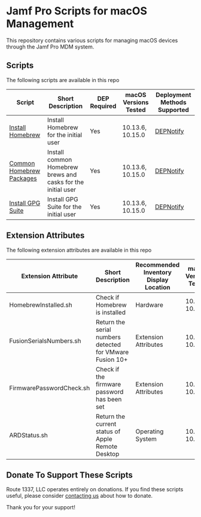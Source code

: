Jamf Pro Scripts for macOS Management
==================================
This repository contains various scripts for managing macOS devices through the Jamf Pro MDM system. 

Scripts
------------
The following scripts are available in this repo

| Script                                                                | Short Description                                                  | DEP Required | macOS Versions Tested   | Deployment Methods Supported                                         |
|---------------------------------------------------------------------- |--------------------------------------------------------------------|--------------|-------------------------|----------------------------------------------------------------------|
| [Install Homebrew](documentation/installHomebrew.md)                  | Install Homebrew for the initial user                              | Yes          | 10.13.6, 10.15.0        | [DEPNotify](https://gitlab.com/Mactroll/DEPNotify)                   |
| [Common Homebrew Packages](documentation/commonHomebrewPackages.md)   | Install common Homebrew brews and casks for the initial user       | Yes          | 10.13.6, 10.15.0        | [DEPNotify](https://gitlab.com/Mactroll/DEPNotify)                   |
| [Install GPG Suite](documentation/installGPGSuite.md)                 | Install GPG Suite for the initial user                             | Yes          | 10.13.6, 10.15.0        | [DEPNotify](https://gitlab.com/Mactroll/DEPNotify)                   |

Extension Attributes
------------
The following extension attributes are available in this repo

| Extension Attribute                              | Short Description                                                  | Recommended Inventory Display Location | macOS Versions Tested   |
|------------------------------------------------- |--------------------------------------------------------------------|----------------------------------------|-------------------------|
| HomebrewInstalled.sh                             | Check if Homebrew is installed                                     | Hardware                               | 10.13.6, 10.15.0        |
| FusionSerialsNumbers.sh                          | Return the serial numbers detected for VMware Fusion 10+           | Extension Attributes                   | 10.13.6, 10.15.0        |
| FirmwarePasswordCheck.sh                         | Check if the firmware password has been set                        | Extension Attributes                   | 10.13.6, 10.15.0        |
| ARDStatus.sh                                     | Return the current status of Apple Remote Desktop                  | Operating System                       | 10.13.6, 10.15.0        |

Donate To Support These Scripts
------------
Route 1337, LLC operates entirely on donations. If you find these scripts useful, please consider [contacting us](https://www.route1337.com/contact-us/) about how to donate.

Thank you for your support!